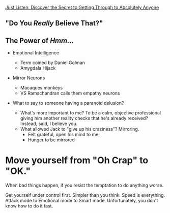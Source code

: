 [Just Listen: Discover the Secret to Getting Through to Absolutely Anyone](https://www.amazon.com/dp/B00TRF2LJW/)

## "Do You *Really* Believe That?"

## The Power of *Hmm...*





- Emotional Intelligence 
  - Term coined by Daniel Golman
  - Amygdala Hijack 

- Mirror Neurons
  - Macaques monkeys
  - VS Ramachandran calls them empathy neurons

- What to say to someone having a paranoid delusion?
  - What's more important to me? To be a calm, objective professional giving him another reality checks that he's already received?  Instead, said, I believe you.
  - What allowed Jack to "give up his craziness"? Mirroring.
    - Felt grateful, open his mind to me, 
    - Hunger to be mirrored


# Move yourself from "Oh Crap" to "OK."

When bad things happen, if you resist the temptation to do anything worse.

Get yourself under control first. Simpler than you think. Speed is everything. Attack mode to Emotional mode to Smart mode. Unfortunately, you don't know how to do it fast.